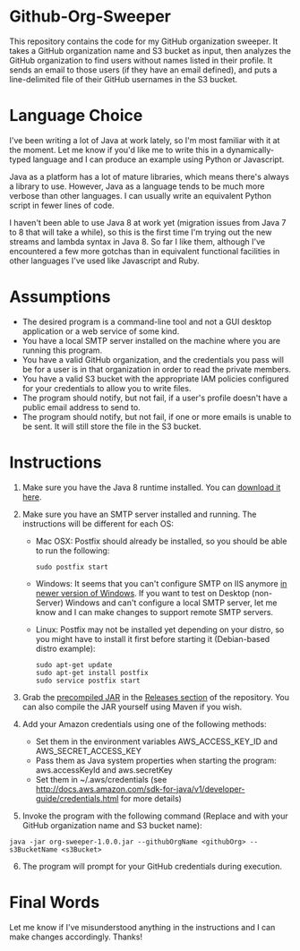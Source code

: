 # Github-Org-Sweeper
This repository contains the code for my GitHub organization sweeper. It takes a GitHub organization name and S3 bucket
as input, then analyzes the GitHub organization to find users without names listed in their profile. It sends an email
to those users (if they have an email defined), and puts a line-delimited file of their GitHub usernames in the S3 bucket.

# Language Choice
I've been writing a lot of Java at work lately, so I'm most familiar with it at the moment. Let me know if you'd like me to
write this in a dynamically-typed language and I can produce an example using Python or Javascript.

Java as a platform has a lot of mature libraries, which means there's always a library to use. However, Java as a language
tends to be much more verbose than other languages. I can usually write an equivalent Python script in fewer lines of code.

I haven't been able to use Java 8 at work yet (migration issues from Java 7 to 8 that will take a while), so this is
the first time I'm trying out the new streams and lambda syntax in Java 8. So far I like them, although I've encountered
 a few more gotchas than in equivalent functional facilities in other languages I've used like Javascript and Ruby.

# Assumptions
* The desired program is a command-line tool and not a GUI desktop application or a web service of some kind.
* You have a local SMTP server installed on the machine where you are running this program.
* You have a valid GitHub organization, and the credentials you pass will be for a user is in that organization in order to read the private members.
* You have a valid S3 bucket with the appropriate IAM policies configured for your credentials to allow you to write files.
* The program should notify, but not fail, if a user's profile doesn't have a public email address to send to.
* The program should notify, but not fail, if one or more emails is unable to be sent. It will still store the file in the S3 bucket.

# Instructions
1. Make sure you have the Java 8 runtime installed. You can [download it here](http://www.oracle.com/technetwork/java/javase/downloads/jre8-downloads-2133155.html).
2. Make sure you have an SMTP server installed and running. The instructions will be different for each OS:
    * Mac OSX: Postfix should already be installed, so you should be able to run the following:

        ```
        sudo postfix start
        ```

    * Windows: It seems that you can't configure SMTP on IIS anymore [in newer version of Windows](http://stackoverflow.com/questions/15418597/how-to-enable-smtp-for-iis-8).
    If you want to test on Desktop (non-Server) Windows and can't configure a local SMTP server, let me know and I can make changes to support remote SMTP servers.
    * Linux: Postfix may not be installed yet depending on your distro, so you might have to install it first before starting it (Debian-based distro example):

        ```
        sudo apt-get update
        sudo apt-get install postfix
        sudo service postfix start
        ```

3. Grab the [precompiled JAR](https://github.com/dsw88/Github-Org-Sweeper/releases/download/1.0/org-sweeper-1.0.0.jar) in the [Releases section](https://github.com/dsw88/Github-Org-Sweeper/releases/tag/1.0) of the repository. You can also compile the JAR yourself using Maven if you wish.
4. Add your Amazon credentials using one of the following methods:
    * Set them in the environment variables AWS_ACCESS_KEY_ID and AWS_SECRET_ACCESS_KEY
    * Pass them as Java system properties when starting the program: aws.accessKeyId and aws.secretKey
    * Set them in ~/.aws/credentials (see http://docs.aws.amazon.com/sdk-for-java/v1/developer-guide/credentials.html for more details)
5. Invoke the program with the following command (Replace <githubOrg> and <s3Bucket> with your GitHub organization name and S3 bucket name):

  ```
  java -jar org-sweeper-1.0.0.jar --githubOrgName <githubOrg> --s3BucketName <s3Bucket>
  ```
  
6. The program will prompt for your GitHub credentials during execution.

# Final Words
Let me know if I've misunderstood anything in the instructions and I can make changes accordingly. Thanks!